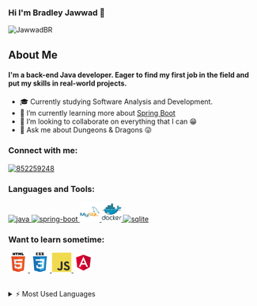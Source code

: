 ### Hi I'm Bradley Jawwad 👋
<p align=left> <img src=https://komarev.com/ghpvc/?username=JawwadBR alt=JawwadBR /> </p>
<h2 align="left"> About Me </h2>

#### I'm a back-end Java developer. Eager to find my first job in the field and put my skills in real-world projects.

- 🎓 Currently studying Software Analysis and Development.
- 🌱 I’m currently learning more about [Spring Boot](https://spring.io/projects/spring-boot/)
- 👯 I’m looking to collaborate on everything that I can 😁
- 💬 Ask me about Dungeons & Dragons 😜

### Connect with me:

<p align="left"> 
  <a href="https://www.linkedin.com/in/bradley-sperling/" target="blank"><img align="center" src="https://img.shields.io/badge/LinkedIn-0077B5?style=for-the-badge&logo=linkedin&logoColor=white" alt="852259248" height="30" width="110" /></a>
</p>

### Languages and Tools:

<p align="left">
  <a href="https://www.java.com/" target="_blank" rel="noreferrer">
    <img src="https://raw.githubusercontent.com/jmnote/z-icons/master/svg/java.svg" alt="java" width="40" height="40"/>
  </a>
  <a href="https://spring.io/projects/spring-boot" target="_blank" rel="noreferrer">
    <img src="https://notearena.com/wp-content/uploads/2023/03/spring-boot-480.png" alt="spring-boot" width="40" height="40"/>
  </a>
<a href="https://www.mysql.com/" target="_blank" rel="noreferrer"> <img src="https://raw.githubusercontent.com/devicons/devicon/master/icons/mysql/mysql-original-wordmark.svg" alt="mysql" width="40" height="40"/> </a>
<a href="https://www.docker.com/" target="_blank" rel="noreferrer"> <img src="https://raw.githubusercontent.com/devicons/devicon/master/icons/docker/docker-original-wordmark.svg" alt="docker" width="40" height="40"/>
<a href="https://www.sqlite.org/" target="_blank" rel="noreferrer"> <img src="https://www.vectorlogo.zone/logos/sqlite/sqlite-icon.svg" alt="sqlite" width="40" height="40"/> </a>
</p>

### Want to learn sometime:

<p align="left">
<a href="https://www.w3.org/html/" target="_blank" rel="noreferrer"> <img src="https://raw.githubusercontent.com/devicons/devicon/master/icons/html5/html5-original-wordmark.svg" alt="html5" width="40" height="40"/> </a>
<a href="https://www.w3schools.com/css/" target="_blank" rel="noreferrer"> <img src="https://raw.githubusercontent.com/devicons/devicon/master/icons/css3/css3-original-wordmark.svg" alt="css3" width="40" height="40"/> </a>
<a href="https://developer.mozilla.org/en-US/docs/Web/JavaScript" target="_blank" rel="noreferrer"> <img src="https://raw.githubusercontent.com/devicons/devicon/master/icons/javascript/javascript-original.svg" alt="javascript" width="40" height="40"/> </a>
<a href="https://angular.io/docs" target="_blank" rel="noreferrer"> <img src="https://raw.githubusercontent.com/github/explore/80688e429a7d4ef2fca1e82350fe8e3517d3494d/topics/angular/angular.png" alt="javascript" width="40" height="40"/> </a>
</p>

<br/>

<details>

<summary>⚡ Most Used Languages</summary>

[![Top Langs](https://github-readme-stats.vercel.app/api/top-langs/?username=JawwadBR&layout=compact&theme=nightowl)](https://github.com/jawwadbr)

</details>
